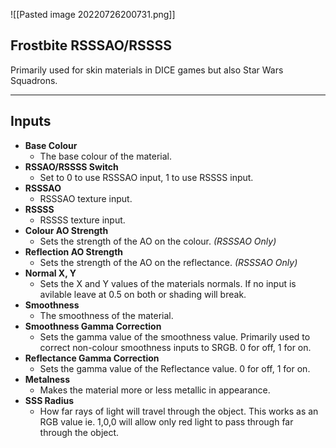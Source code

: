 ![[Pasted image 20220726200731.png]]
## Frostbite RSSSAO/RSSSS
Primarily used for skin materials in DICE games but also Star Wars Squadrons.

---
## Inputs

- **Base Colour**
	- The base colour of the material.
- **RSSAO/RSSSS Switch**
	- Set to 0 to use RSSSAO input, 1 to use RSSSS input.
- **RSSSAO**
	- RSSSAO texture input.
- **RSSSS**
	- RSSSS texture input.
- **Colour AO Strength**
	- Sets the strength of the AO on the colour. _(RSSSAO Only)_
- **Reflection AO Strength**
	- Sets the strength of the AO on the reflectance. _(RSSSAO Only)_
- **Normal X, Y**
    - Sets the X and Y values of the materials normals. If no input is avilable leave at 0.5 on both or shading will break.
 - **Smoothness**
	- The smoothness of the material.
- **Smoothness Gamma Correction**
	- Sets the gamma value of the smoothness value. Primarily used to correct non-colour smoothness inputs to SRGB. 0 for off, 1 for on.
- **Reflectance Gamma Correction**
	- Sets the gamma value of the Reflectance value. 0 for off, 1 for on.
 - **Metalness**
    - Makes the material more or less metallic in appearance.
- **SSS Radius**
	- How far rays of light will travel through the object. This works as an RGB value ie. 1,0,0 will allow only red light to pass through far through the object.